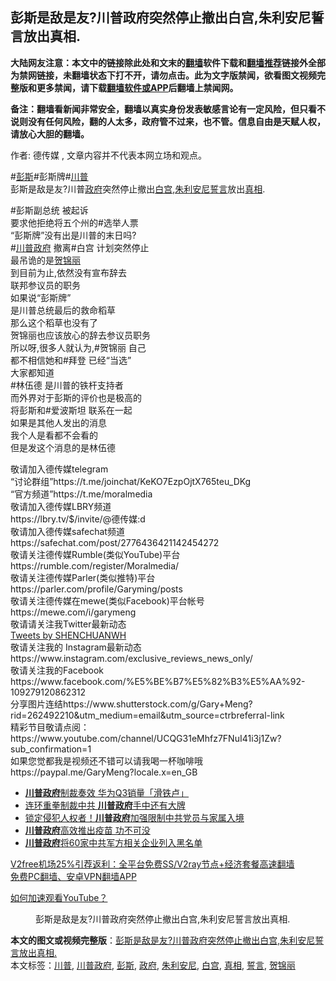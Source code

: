  <h2>彭斯是敌是友?川普政府突然停止撤出白宫,朱利安尼誓言放出真相.</h2> <p class="notice"><b>大陆网友注意：本文中的链接除此处和文末的<a href="https://github.com/bannedbook/fanqiang" >翻墙</a>软件下载和<a href="https://github.com/killgcd/justmysocks/blob/master/README.md">翻墙推荐</a>链接外全部为禁网链接，未翻墙状态下打不开，请勿点击。此为文字版禁闻，欲看图文视频完整版和更多禁闻，请下载<a href="https://github.com/bannedbook/fanqiang">翻墙软件或APP</a>后翻墙上禁闻网。</p><p>备注：翻墙看新闻非常安全，翻墙以真实身份发表敏感言论有一定风险，但只看不说则没有任何风险，翻的人太多，政府管不过来，也不管。信息自由是天赋人权，请放心大胆的翻墙。</b></p>  <div class="entry"> <p>作者: 德传媒 , 文章内容并不代表本网立场和观点。</p> <figure></figure> <p>#<a href="https://www.bannedbook.org/bnews/tag/%e5%bd%ad%e6%96%af/" class="st_tag internal_tag" rel="tag" title="标签 彭斯 下的日志">彭斯</a>#彭斯牌#<a href="https://www.bannedbook.org/bnews/tag/%e5%b7%9d%e6%99%ae/" class="st_tag internal_tag" rel="tag" title="标签 川普 下的日志">川普</a><br /> 彭斯是敌是友?川普<a href="https://www.bannedbook.org/bnews/tag/%e6%94%bf%e5%ba%9c/" class="st_tag internal_tag" rel="tag" title="标签 政府 下的日志">政府</a>突然停止撤出<a href="https://www.bannedbook.org/bnews/tag/%e7%99%bd%e5%ae%ab/" class="st_tag internal_tag" rel="tag" title="标签 白宫 下的日志">白宫</a>,<a href="https://www.bannedbook.org/bnews/tag/%e6%9c%b1%e5%88%a9%e5%ae%89%e5%b0%bc/" class="st_tag internal_tag" rel="tag" title="标签 朱利安尼 下的日志">朱利安尼</a><a href="https://www.bannedbook.org/bnews/tag/%E8%AA%93%E8%A8%80/" class="st_tag internal_tag" rel="tag" title="标签 誓言 下的日志">誓言</a>放出<a href="https://www.bannedbook.org/bnews/tag/%e7%9c%9f%e7%9b%b8/" class="st_tag internal_tag" rel="tag" title="标签 真相 下的日志">真相</a>.</p>  <p>#彭斯副总统 被起诉<br /> 要求他拒绝将五个州的#选举人票<br /> “彭斯牌”没有出是川普的末日吗?<br /> #<a href="https://www.bannedbook.org/bnews/tag/%e5%b7%9d%e6%99%ae%e6%94%bf%e5%ba%9c/" class="st_tag internal_tag" rel="tag" title="标签 川普政府 下的日志">川普政府</a> 撤离#白宫 计划突然停止<br /> 最吊诡的是<a href="https://www.bannedbook.org/bnews/tag/%E8%B4%BA%E9%94%A6%E4%B8%BD/" class="st_tag internal_tag" rel="tag" title="标签 贺锦丽 下的日志">贺锦丽</a><br /> 到目前为止,依然没有宣布辞去<br /> 联邦参议员的职务<br /> 如果说“彭斯牌”<br /> 是川普总统最后的救命稻草<br /> 那么这个稻草也没有了<br /> 贺锦丽也应该放心的辞去参议员职务<br /> 所以呀,很多人就认为,#贺锦丽 自己<br /> 都不相信她和#拜登 已经“当选”<br /> 大家都知道<br /> #林伍德 是川普的铁杆支持者<br /> 而外界对于彭斯的评价也是极高的<br /> 将彭斯和#爱波斯坦 联系在一起<br /> 如果是其他人发出的消息<br /> 我个人是看都不会看的<br /> 但是发这个消息的是林伍德</p> <p>敬请加入德传媒telegram<br /> “讨论群组”https://t.me/joinchat/KeKO7EzpOjtX765teu_DKg<br /> “官方频道”https://t.me/moralmedia<br /> 敬请加入德传媒LBRY频道<br /> https://lbry.tv/$/invite/@德传媒:d<br /> 敬请加入德传媒safechat频道<br /> https://safechat.com/post/2776436421142454272<br /> 敬请关注德传媒Rumble(类似YouTube)平台<br /> https://rumble.com/register/Moralmedia/<br /> 敬请关注德传媒Parler(类似推特)平台<br /> https://parler.com/profile/Garyming/posts<br /> 敬请关注德传媒在mewe(类似Facebook)平台帐号<br /> https://mewe.com/i/garymeng<br /> 敬请请关注我Twitter最新动态<br /> <a class="twitter-timeline" data-width="500" data-height="750" data-dnt="true" href="https://twitter.com/SHENCHUANWH?ref_src=twsrc%5Etfw">Tweets by SHENCHUANWH</a><br />   敬请关注我的 Instagram最新动态<br /> https://www.instagram.com/exclusive_reviews_news_only/<br />  敬请关注我的Facebook<br /> https://www.facebook.com/%E5%BE%B7%E5%82%B3%E5%AA%92-109279120862312<br />  分享图片连结https://www.shutterstock.com/g/Gary+Meng?rid=262492210&#038;utm_medium=email&#038;utm_source=ctrbreferral-link<br /> 精彩节目敬请点阅：https://www.youtube.com/channel/UCQG31eMhfz7FNuI41i3j1Zw?sub_confirmation=1<br /> 如果您觉都我是视频还不错可以请我喝一杯咖啡哦<br /> https://paypal.me/GaryMeng?locale.x=en_GB</p>  <ul class='op-related-articles' title='相关阅读'> <li><a href='https://www.bannedbook.org/bnews/cnnews/20201227/1455637.html' target='_blank'><b>川普政府</b>制裁奏效 华为Q3销量「滑铁卢」</a></li> <li><a href='https://www.bannedbook.org/bnews/cbnews/20201225/1454721.html' target='_blank'>连环重拳制裁中共 <b>川普政府</b>手中还有大牌</a></li> <li><a href='https://www.bannedbook.org/bnews/bannedvideo/20201222/1452791.html' target='_blank'>锁定侵犯人权者！<b>川普政府</b>加强限制中共党员与家属入境</a></li> <li><a href='https://www.bannedbook.org/bnews/ssgc/20201221/1451776.html' target='_blank'><b>川普政府</b>高效推出疫苗 功不可没</a></li> <li><a href='https://www.bannedbook.org/bnews/cbnews/20201219/1450703.html' target='_blank'><b>川普政府</b>将60家中共军方相关企业列入黑名单</a></li> </ul> <p class="texttj"> <a href="https://github.com/bannedbook/fanqiang/wiki/V2ray%E6%9C%BA%E5%9C%BA" target="_blank">V2free机场25%引荐返利：全平台免费SS/V2ray节点+经济套餐高速翻墙</a><br/> <a href="https://github.com/bannedbook/fanqiang/wiki/%E7%A6%81%E9%97%BB%E7%BD%91%E5%AE%89%E5%8D%93%E7%BF%BB%E5%A2%99%E6%96%B0%E9%97%BBAPP" target="_blank">免费PC翻墙、安卓VPN翻墙APP</a></p><p><a href='https://www.bannedbook.org/bnews/topimagenews/20180409/925596.html' target='_blank'>如何加速观看YouTube？ </a></p> <figure class='op-interactive'><figcaption>彭斯是敌是友?川普政府突然停止撤出白宫,朱利安尼誓言放出真相.</figcaption></figure> </p> <a name='sharetosocial'></a>       <div><b>本文的图文或视频完整版</b>：<a href='https://www.bannedbook.org/bnews/bannedvideo/20201227/1456044.html'>彭斯是敌是友?川普政府突然停止撤出白宫,朱利安尼誓言放出真相.</a></div>  </div><!--END ENTRY--> <div class="postfooter"> <div>本文标签：<a href="https://www.bannedbook.org/bnews/tag/%e5%b7%9d%e6%99%ae/" rel="tag">川普</a>, <a href="https://www.bannedbook.org/bnews/tag/%e5%b7%9d%e6%99%ae%e6%94%bf%e5%ba%9c/" rel="tag">川普政府</a>, <a href="https://www.bannedbook.org/bnews/tag/%e5%bd%ad%e6%96%af/" rel="tag">彭斯</a>, <a href="https://www.bannedbook.org/bnews/tag/%e6%94%bf%e5%ba%9c/" rel="tag">政府</a>, <a href="https://www.bannedbook.org/bnews/tag/%e6%9c%b1%e5%88%a9%e5%ae%89%e5%b0%bc/" rel="tag">朱利安尼</a>, <a href="https://www.bannedbook.org/bnews/tag/%e7%99%bd%e5%ae%ab/" rel="tag">白宫</a>, <a href="https://www.bannedbook.org/bnews/tag/%e7%9c%9f%e7%9b%b8/" rel="tag">真相</a>, <a href="https://www.bannedbook.org/bnews/tag/%E8%AA%93%E8%A8%80/" rel="tag">誓言</a>, <a href="https://www.bannedbook.org/bnews/tag/%E8%B4%BA%E9%94%A6%E4%B8%BD/" rel="tag">贺锦丽</a></div>  </div><!--END POSTFOOTER--> 